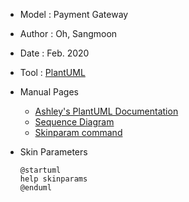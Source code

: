 * Model  : Payment Gateway
* Author : Oh, Sangmoon
* Date   : Feb. 2020
* Tool   : [PlantUML](https://plantuml.com/)


* Manual Pages
    * [Ashley's PlantUML Documentation](https://plantuml-documentation.readthedocs.io/en/latest/)
    * [Sequence Diagram](https://plantuml.com/sequence-diagram)
    * [Skinparam command](https://plantuml.com/skinparam)

* Skin Parameters
    ~~~
    @startuml
    help skinparams
    @enduml
    ~~~

